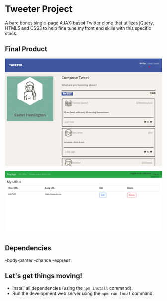 # Tweeter Project

A bare bones single-page AJAX-based Twitter clone that utilizes jQuery, HTML5 and CSS3 to help fine tune my front end skills with this specific stack.

## Final Product

!["Screenshot of desktop mode"](https://github.com/carterhem/tweeter/blob/master/docs/desktop%20mode.png?raw=true)

!["screenshot of mobile mode"](https://github.com/carterhem/tinyapp/blob/master/docs/urls-page.png?raw=true)

## Dependencies

-body-parser
-chance
-express

## Let's get things moving!

- Install all dependencies (using the `npm install` command).
- Run the development web server using the `npm run local` command.

